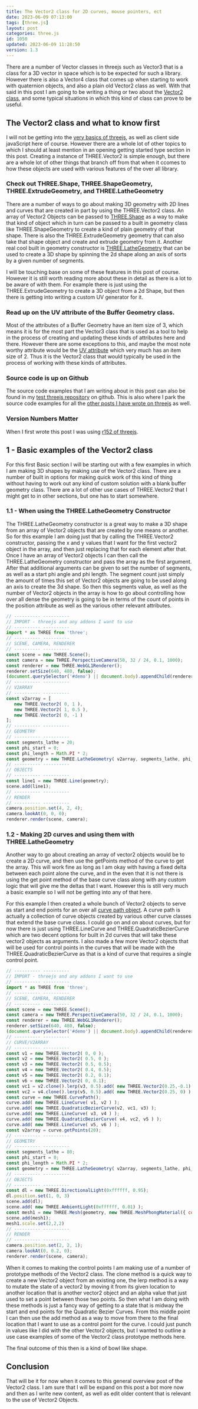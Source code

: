 ```yaml
---
title: The Vector2 class for 2D curves, mouse pointers, ect
date: 2023-06-09 07:13:00
tags: [three.js]
layout: post
categories: three.js
id: 1050
updated: 2023-06-09 11:28:50
version: 1.3
---
```


There are a number of Vector classes in threejs such as Vector3 that is a class for a 3D vector in space which is to be expected for such a library. However there is also a Vector4 class that comes up when starting to work with quaternion objects, and also a plain old Vector2 class as well. With that said in this post I am going to be writing a thing or two about the [Vector2 class](https://threejs.org/docs/#api/en/math/Vector2), and some typical situations in which this kind of class can prove to be useful.

<!-- more -->

## The Vector2 class and what to know first

I will not be getting into the [very basics of threejs](/2018/04/04/threejs-getting-started/), as well as client side javaScript here of course. However there are a whole lot of other topics to which I should at least mention in an opening getting started type section in this post. Creating a instance of THREE.Vector2 is simple enough, but there are a whole lot of other things that branch off from that when it ccomes to how these objects are used with various features of the over all library.

### Check out THREE.Shape, THREE.ShapeGeometry, THREE.ExtrudeGeometry, and THREE.LatheGeometry

There are a number of ways to go about making 3D geometry with 2D lines and curves that are created in part by using the THREE.Vector2 class. An array of Vector2 Objects can be passed to [THREE.Shape](/2021/06/01/threejs-shape/) as a way to make that kind of object which in turn can be passed to a built in geometry class like THREE.ShapeGeometry to create a kind of plain geometry of that shape. There is also the THREE.ExtrudeGeometry geometry that can also take that shape object and create and extrude geometry from it. Another real cool built in geometry constructor is [THREE.LatheGeometry](/2023/07/23/threejs-lathe-geometry/) that can be used to create a 3D shape by spinning the 2d shape along an axis of sorts by a given number of segments.

I will be touching base on some of these features in this post of course. However it is still worth reading more about these in detail as there is a lot to be aware of with them. For example there is just using the THREE.ExtrudeGeometry to create a 3D object from a 2d Shape, but then there is getting into writing a custom UV generator for it.

### Read up on the UV attribute of the Buffer Geometry class.

Most of the attributes of a Buffer Geometry have an item size of 3, which means it is for the most part the Vector3 class that is used as a tool to help in the process of creating and updating these kinds of attributes here and there. However there are some exceptions to this, and maybe the most note worthy attribute would be the [UV attribute](/2021/06/09/threejs-buffer-geometry-attributes-uv/) which very much has an item size of 2. Thus it is the Vector2 class that would typically be used in the process of working with these kinds of attributes.

### Source code is up on Github

The source code examples that I am writing about in this post can also be found in my [test threejs repository](https://github.com/dustinpfister/test_threejs/tree/master/views/forpost/threejs-vector2) on github. This is also where I park the source code examples for all the [other posts I have wrote on threejs](/categories/three-js/) as well.

### Version Numbers Matter

When I first wrote this post I was using [r152 of threejs](https://github.com/dustinpfister/test_threejs/blob/master/views/demos/r152/README.md).

## 1 - Basic examples of the Vector2 class

For this first Basic section I will be starting out with a few examples in which I am making 3D shapes by making use of the Vector2 class. There are a number of built in options for making quick work of this kind of thing without having to work out any kind of custom solution with a blank buffer geometry class. There are a lot of other use cases of THREE.Vector2 that I might get to in other sections, but one has to start somewhere.

### 1.1 - When using the THREE.LatheGeometry Constructor

The THREE.LatheGeometry constructor is a great way to make a 3D shape from an array of Vector2 objects that are created by one means or another. So for this example I am doing just that by calling the THREE.Vector2 constructor, passing the x and y values that I want for the first vector2 object in the array, and then just replacing that for each element after that. Once I have an array of Vector2 objects I can then call the THREE.LatheGeometry constructor and pass the array as the first argument. After that additional arguments can be given to set the number of segments, as well as a start phi angle and phi length. The segment count just simply the amount of times this set of Vector2 objects are going to be used along an axis to create the 3d shape. So then this segments value, as well as the number of Vector2 objects in the array is how to go about controlling how over all dense the geometry is going to be in terms of the count of points in the position attribute as well as the various other relevant attributes.

```js
// ---------- ----------
// IMPORT - threejs and any addons I want to use
// ---------- ----------
import * as THREE from 'three';
// ---------- ----------
// SCENE, CAMERA, RENDERER
// ---------- ----------
const scene = new THREE.Scene();
const camera = new THREE.PerspectiveCamera(50, 32 / 24, 0.1, 1000);
const renderer = new THREE.WebGL1Renderer();
renderer.setSize(640, 480, false);
(document.querySelector('#demo') || document.body).appendChild(renderer.domElement);
// ---------- ----------
// V2ARRAY
// ---------- ----------
const v2array = [
   new THREE.Vector2( 0, 1 ),
   new THREE.Vector2( 1, 0.5 ),
   new THREE.Vector2( 0, -1 )
];
// ---------- ----------
// GEOMETRY
// ---------- ----------
const segments_lathe = 20;
const phi_start = 0;
const phi_length = Math.PI * 2;
const geometry = new THREE.LatheGeometry( v2array, segments_lathe, phi_start, phi_length );
// ---------- ----------
// OBJECTS
// ---------- ----------
const line1 = new THREE.Line(geometry);
scene.add(line1);
// ---------- ----------
// RENDER
// ---------- ----------
camera.position.set(4, 2, 4);
camera.lookAt(0, 0, 0);
renderer.render(scene, camera);
```

### 1.2 - Making 2D curves and using them with THREE.LatheGeometry

Another way to go about creating an array of vector2 objects would be to create a 2D curve, and then use the getPoints method of the curve to get the array. This will work fine as long as I am okay with having a fixed delta between each point alone the curve, and in the even that it is not there is using the get point method of the base curve class along with any custom logic that will give me the deltas that I want. However this is still very much a basic example so I will not be getting into any of that here.

For this example I then created a whole bunch of Vector2 objects to serve as start and end points for an over all [curve path object](/2023/06/01/threejs-curve-path/). A curve path is actually a collection of curve objects created by various other curve classes that extend the base curve class. I could go on and on about curves, but for now there is just using THREE.LineCurve and THREE.QuadraticBezierCurve which are two decent options for built in 2d curves that will take these vector2 objects as arguments. I also made a few more Vector2 objects that will be used for control points in the curves that will be made with the THREE.QuadraticBezierCurve as that is a kind of curve that requires a single control point.

```js
// ---------- ----------
// IMPORT - threejs and any addons I want to use
// ---------- ----------
import * as THREE from 'three';
// ---------- ----------
// SCENE, CAMERA, RENDERER
// ---------- ----------
const scene = new THREE.Scene();
const camera = new THREE.PerspectiveCamera(50, 32 / 24, 0.1, 1000);
const renderer = new THREE.WebGL1Renderer();
renderer.setSize(640, 480, false);
(document.querySelector('#demo') || document.body).appendChild(renderer.domElement);
// ---------- ----------
// CURVE/V2ARRAY
// ---------- ----------
const v1 = new THREE.Vector2( 0, 0 );
const v2 = new THREE.Vector2( 0.5, 0 );
const v3 = new THREE.Vector2( 0.5, 0.5);
const v4 = new THREE.Vector2( 0.4, 0.5);
const v5 = new THREE.Vector2( 0.2, 0.1);
const v6 = new THREE.Vector2( 0, 0.1);
const vc1 = v2.clone().lerp(v3, 0.5).add( new THREE.Vector2(0.25,-0.1) );
const vc2 = v4.clone().lerp(v5, 0.5).add( new THREE.Vector2(0.25, 0) );
const curve = new THREE.CurvePath();
curve.add( new THREE.LineCurve( v1, v2 ) );
curve.add( new THREE.QuadraticBezierCurve(v2, vc1, v3) );
curve.add( new THREE.LineCurve( v3, v4 ) );
curve.add( new THREE.QuadraticBezierCurve( v4, vc2, v5 ) );
curve.add( new THREE.LineCurve( v5, v6 ) );
const v2array = curve.getPoints(20);
// ---------- ----------
// GEOMETRY
// ---------- ----------
const segments_lathe = 80;
const phi_start = 0;
const phi_length = Math.PI * 2;
const geometry = new THREE.LatheGeometry( v2array, segments_lathe, phi_start, phi_length );
// ---------- ----------
// OBJECTS
// ---------- ----------
const dl = new THREE.DirectionalLight(0xffffff, 0.95);
dl.position.set(1, 0, 3)
scene.add(dl);
scene.add( new THREE.AmbientLight(0xffffff, 0.01) );
const mesh1 = new THREE.Mesh(geometry, new THREE.MeshPhongMaterial({ color: 0xff0000, specular: 0x8a8a8a, side: THREE.FrontSide }) );
scene.add(mesh1);
mesh1.scale.set(2,2,2)
// ---------- ----------
// RENDER
// ---------- ----------
camera.position.set(2, 2, 1);
camera.lookAt(0, 0.2, 0);
renderer.render(scene, camera);
```

When it comes to making the control points I am making use of a number of prototype methods of the Vector2 class. The clone method is a quick way to create a new Vector2 object from an existing one, the lerp method is a way to mutate the state of a vector2 by moving it from its given location to another location that is another vector2 object and an alpha value that just used to set a point between those two points. So then what I am doing with these methods is just a fancy way of getting to a state that is midway the start and end points for the Quadratic Bezier Curves. From this middle point I can then use the add method as a way to move from there to the final location that I want to use as a control point for the curve. I could just punch in values like I did with the other Vector2 objects, but I wanted to outline a use case examples of some of the Vector2 class prototype methods here.

The final outcome of this then is a kind of bowl like shape.

## Conclusion

That will be it for now when it comes to this general overview post of the Vector2 class. I am sure that I will be expand on this post a bot more now and then as I write new content, as well as edit older content that is relevant to the use of Vector2 Objects.

